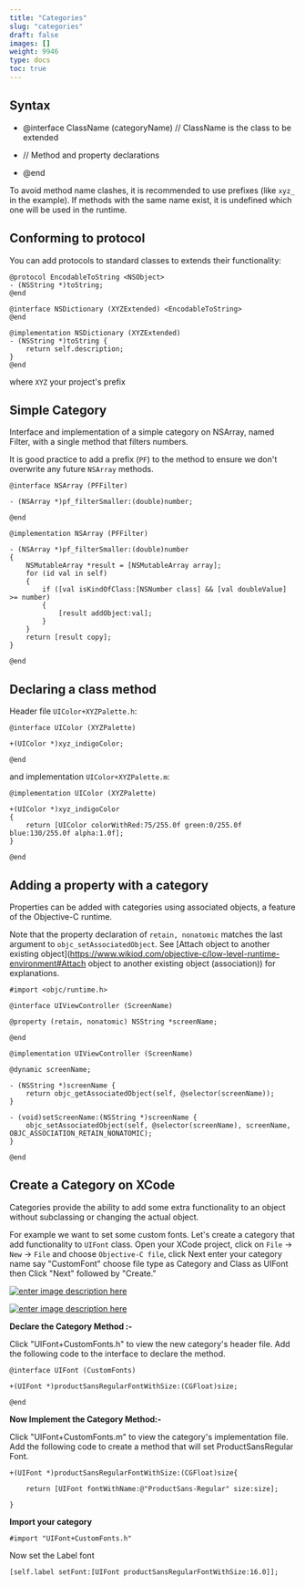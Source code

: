 ```yaml
---
title: "Categories"
slug: "categories"
draft: false
images: []
weight: 9946
type: docs
toc: true
---
```


## Syntax
- @interface ClassName (categoryName) // ClassName is the class to be extended

- // Method and property declarations

- @end


To avoid method name clashes, it is recommended to use prefixes (like `xyz_` in the example). If methods with the same name exist, it is undefined which one will be used in the runtime.

## Conforming to protocol
You can add protocols to standard classes to extends their functionality:

    @protocol EncodableToString <NSObject>
    - (NSString *)toString;
    @end
    
    @interface NSDictionary (XYZExtended) <EncodableToString>
    @end
    
    @implementation NSDictionary (XYZExtended)
    - (NSString *)toString {
        return self.description;
    }
    @end

where `XYZ` your project's prefix

## Simple Category
Interface and implementation of a simple category on NSArray, named Filter, with a single method that filters numbers. 

It is good practice to add a prefix (`PF`) to the method to ensure we don't overwrite any future `NSArray` methods.

    @interface NSArray (PFFilter)

    - (NSArray *)pf_filterSmaller:(double)number;

    @end

    @implementation NSArray (PFFilter)

    - (NSArray *)pf_filterSmaller:(double)number
    {
        NSMutableArray *result = [NSMutableArray array];
        for (id val in self)
        {
            if ([val isKindOfClass:[NSNumber class] && [val doubleValue] >= number)
            {
                [result addObject:val];
            }
        }
        return [result copy];
    }

    @end

## Declaring a class method
Header file `UIColor+XYZPalette.h`:


    @interface UIColor (XYZPalette)

    +(UIColor *)xyz_indigoColor;

    @end


and implementation `UIColor+XYZPalette.m`:

    @implementation UIColor (XYZPalette)

    +(UIColor *)xyz_indigoColor
    {
        return [UIColor colorWithRed:75/255.0f green:0/255.0f blue:130/255.0f alpha:1.0f];
    }

    @end


## Adding a property with a category
Properties can be added with categories using associated objects, a feature of the Objective-C runtime.

Note that the property declaration of `retain, nonatomic` matches the last argument to `objc_setAssociatedObject`. See [Attach object to another existing object](https://www.wikiod.com/objective-c/low-level-runtime-environment#Attach object to another existing object (association)) for explanations.

    #import <objc/runtime.h>

    @interface UIViewController (ScreenName)

    @property (retain, nonatomic) NSString *screenName;

    @end
    
    @implementation UIViewController (ScreenName)
    
    @dynamic screenName;
    
    - (NSString *)screenName {
        return objc_getAssociatedObject(self, @selector(screenName));
    }
    
    - (void)setScreenName:(NSString *)screenName {
        objc_setAssociatedObject(self, @selector(screenName), screenName, OBJC_ASSOCIATION_RETAIN_NONATOMIC);
    }
    
    @end

## Create a Category on XCode
Categories provide the ability to add some extra functionality to an object without subclassing or changing the actual object.

For example we want to set some custom fonts.
Let's create a category that add functionality to `UIFont` class. Open your XCode project, click on `File` -> `New` -> `File` and choose `Objective-C file`, click Next enter your category name say "CustomFont" choose file type as Category and Class as UIFont then Click "Next" followed by "Create."

[![enter image description here][1]][1]
 


[![enter image description here][2]][2]


  [1]: http://i.stack.imgur.com/4bC0S.png
  [2]: http://i.stack.imgur.com/6mGC1.png

**Declare the Category Method :-**

 Click "UIFont+CustomFonts.h" to view the new category's header file. Add the following code to the interface to declare the method.

    @interface UIFont (CustomFonts)

    +(UIFont *)productSansRegularFontWithSize:(CGFloat)size;
    
    @end

**Now Implement the Category Method:-**

Click "UIFont+CustomFonts.m" to view the category's implementation file. Add the following code to create a method that will set ProductSansRegular Font.

    +(UIFont *)productSansRegularFontWithSize:(CGFloat)size{
        
        return [UIFont fontWithName:@"ProductSans-Regular" size:size];
        
    }


**Import your category**

    #import "UIFont+CustomFonts.h"

Now set the Label font

    [self.label setFont:[UIFont productSansRegularFontWithSize:16.0]];



